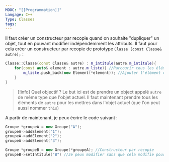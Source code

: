 ```yaml
---
MOOC: "[[Programmation]]"
Langage: C++
Type: Classes
tags:
---
```

Il faut créer un constructeur par recopie quand on souhaite "dupliquer" un objet, tout en pouvant modifier indépendemment les attributs. Il faut pour cela créer un constructeur par recopie de prototype `Classe (const Classe& autre);` :

```cpp
Classe::Classe(const Classe& autre) : m_intitule(autre.m_intitule){
	for(const auto& element : autre.m_liste){ //Parcourir tous les éléments de liste
		m_liste.push_back(new Element(*element)); //Ajouter l'élément courant
	}
}
```

>[!info] Quel objectif ?
>Le but ici est de prendre un object appelé `autre` de même type que l'objet actuel. Il faut maintenant prendre tous les éléments de `autre` pour les mettres dans l'objet actuel (que l'on peut aussi nommer `this`)



A partir de maintenant, je peux écrire le code suivant :
```Cpp
Groupe *groupeA = new Groupe("A");
groupeA->addElement("1");
groupeA->addElement("2");
groupeA->addElement("3");

Groupe *groupeB = new Groupe(*groupeA); //Constructeur par recopie
groupeB->setIntitule("B") //Je peux modifier sans que cela modifie pour groupeA
```